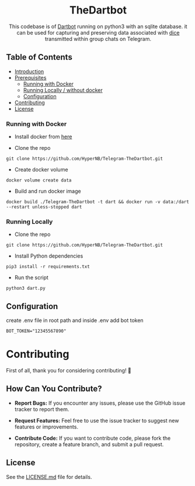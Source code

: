 <div align="center">

# TheDartbot
This codebase is of [Dartbot](https://t.me/TheDartBot) running on python3 with an sqlite database. it can be used for capturing and preserving data associated with [dice](https://core.telegram.org/api/dice) transmitted within group chats on Telegram.
</div>

## Table of Contents

- [Introduction](#introduction)
- [Prerequisites](#prerequisites)
  - [Running with Docker](#running-with-docker)
  - [Running Locally / without docker](#running-locally)
  - [Configuration](#configuration)
- [Contributing](#contributing)
- [License](#license)

### Running with Docker
- Install docker from [here](https://docs.docker.com/engine/install/)

- Clone the repo  
```
git clone https://github.com/HyperNB/Telegram-TheDartbot.git
```

- Create docker volume
```
docker volume create data
```

- Build and run docker image
```
docker build ./Telegram-TheDartbot -t dart && docker run -v data:/dart --restart unless-stopped dart
```

### Running Locally

- Clone the repo  
```
git clone https://github.com/HyperNB/Telegram-TheDartbot.git
```
- Install Python dependencies

```
pip3 install -r requirements.txt
```

- Run the script
```
python3 dart.py
```

## Configuration
create .env file in root path and inside .env add bot token
```
BOT_TOKEN="12345567890"
```

# Contributing

First of all, thank you for considering contributing! 🎉

## How Can You Contribute?

- **Report Bugs:** If you encounter any issues, please use the GitHub issue tracker to report them.

- **Request Features:** Feel free to use the issue tracker to suggest new features or improvements.

- **Contribute Code:** If you want to contribute code, please fork the repository, create a feature branch, and submit a pull request.

## License

See the [LICENSE.md](LICENSE.md) file for details.
